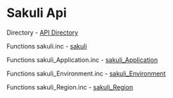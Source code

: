 Sakuli Api
==========


Directory - [API Directory][1]

Functions sakuli.inc  - [sakuli][2]

Functions sakuli_Application.inc  - [sakuli_Application][3]

Functions sakuli_Environment.inc - [sakuli_Environment][4]

Functions sakuli_Region.inc - [sakuli_Region][5]




[1]: https://github.com/ConSol/sakuli/tree/master/docs/api/
[2]: https://github.com/ConSol/sakuli/blob/master/docs/api/sakuli.md
[3]: https://github.com/ConSol/sakuli/blob/master/docs/api/sakuli_Application.md
[4]: https://github.com/ConSol/sakuli/blob/master/docs/api/sakuli_Environment.md
[5]: https://github.com/ConSol/sakuli/blob/master/docs/api/sakuli_Region.md
